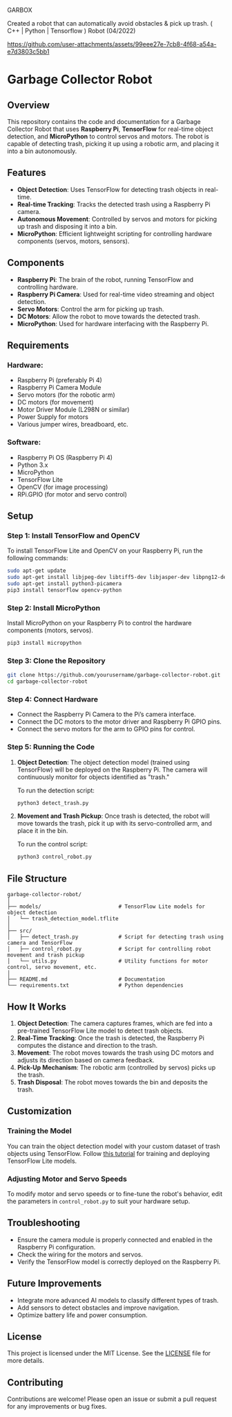 GARBOX

Created a robot that can automatically avoid obstacles & pick up trash. ( C++ | Python | Tensorflow ) Robot (04/2022)

https://github.com/user-attachments/assets/99eee27e-7cb8-4f68-a54a-e7d3803c5bb1



# Garbage Collector Robot

## Overview
This repository contains the code and documentation for a Garbage Collector Robot that uses **Raspberry Pi**, **TensorFlow** for real-time object detection, and **MicroPython** to control servos and motors. The robot is capable of detecting trash, picking it up using a robotic arm, and placing it into a bin autonomously.

## Features
- **Object Detection**: Uses TensorFlow for detecting trash objects in real-time.
- **Real-time Tracking**: Tracks the detected trash using a Raspberry Pi camera.
- **Autonomous Movement**: Controlled by servos and motors for picking up trash and disposing it into a bin.
- **MicroPython**: Efficient lightweight scripting for controlling hardware components (servos, motors, sensors).
  
## Components
- **Raspberry Pi**: The brain of the robot, running TensorFlow and controlling hardware.
- **Raspberry Pi Camera**: Used for real-time video streaming and object detection.
- **Servo Motors**: Control the arm for picking up trash.
- **DC Motors**: Allow the robot to move towards the detected trash.
- **MicroPython**: Used for hardware interfacing with the Raspberry Pi.

## Requirements

### Hardware:
- Raspberry Pi (preferably Pi 4)
- Raspberry Pi Camera Module
- Servo motors (for the robotic arm)
- DC motors (for movement)
- Motor Driver Module (L298N or similar)
- Power Supply for motors
- Various jumper wires, breadboard, etc.

### Software:
- Raspberry Pi OS (Raspberry Pi 4)
- Python 3.x
- MicroPython
- TensorFlow Lite
- OpenCV (for image processing)
- RPi.GPIO (for motor and servo control)

## Setup

### Step 1: Install TensorFlow and OpenCV
To install TensorFlow Lite and OpenCV on your Raspberry Pi, run the following commands:

```bash
sudo apt-get update
sudo apt-get install libjpeg-dev libtiff5-dev libjasper-dev libpng12-dev
sudo apt-get install python3-picamera
pip3 install tensorflow opencv-python
```

### Step 2: Install MicroPython
Install MicroPython on your Raspberry Pi to control the hardware components (motors, servos).

```bash
pip3 install micropython
```

### Step 3: Clone the Repository

```bash
git clone https://github.com/yourusername/garbage-collector-robot.git
cd garbage-collector-robot
```

### Step 4: Connect Hardware
- Connect the Raspberry Pi Camera to the Pi’s camera interface.
- Connect the DC motors to the motor driver and Raspberry Pi GPIO pins.
- Connect the servo motors for the arm to GPIO pins for control.

### Step 5: Running the Code

1. **Object Detection**:
   The object detection model (trained using TensorFlow) will be deployed on the Raspberry Pi. The camera will continuously monitor for objects identified as "trash."
   
   To run the detection script:
   ```bash
   python3 detect_trash.py
   ```

2. **Movement and Trash Pickup**:
   Once trash is detected, the robot will move towards the trash, pick it up with its servo-controlled arm, and place it in the bin.

   To run the control script:
   ```bash
   python3 control_robot.py
   ```

## File Structure
```
garbage-collector-robot/
│
├── models/                         # TensorFlow Lite models for object detection
│   └── trash_detection_model.tflite
│
├── src/
│   ├── detect_trash.py             # Script for detecting trash using camera and TensorFlow
│   ├── control_robot.py            # Script for controlling robot movement and trash pickup
│   └── utils.py                    # Utility functions for motor control, servo movement, etc.
│
├── README.md                       # Documentation
└── requirements.txt                # Python dependencies
```

## How It Works

1. **Object Detection**: The camera captures frames, which are fed into a pre-trained TensorFlow Lite model to detect trash objects.
2. **Real-Time Tracking**: Once the trash is detected, the Raspberry Pi computes the distance and direction to the trash.
3. **Movement**: The robot moves towards the trash using DC motors and adjusts its direction based on camera feedback.
4. **Pick-Up Mechanism**: The robotic arm (controlled by servos) picks up the trash.
5. **Trash Disposal**: The robot moves towards the bin and deposits the trash.

## Customization

### Training the Model
You can train the object detection model with your custom dataset of trash objects using TensorFlow. Follow [this tutorial](https://www.tensorflow.org/lite/models/object_detection/overview) for training and deploying TensorFlow Lite models.

### Adjusting Motor and Servo Speeds
To modify motor and servo speeds or to fine-tune the robot's behavior, edit the parameters in `control_robot.py` to suit your hardware setup.

## Troubleshooting
- Ensure the camera module is properly connected and enabled in the Raspberry Pi configuration.
- Check the wiring for the motors and servos.
- Verify the TensorFlow model is correctly deployed on the Raspberry Pi.

## Future Improvements
- Integrate more advanced AI models to classify different types of trash.
- Add sensors to detect obstacles and improve navigation.
- Optimize battery life and power consumption.

## License
This project is licensed under the MIT License. See the [LICENSE](LICENSE) file for more details.

## Contributing
Contributions are welcome! Please open an issue or submit a pull request for any improvements or bug fixes.
